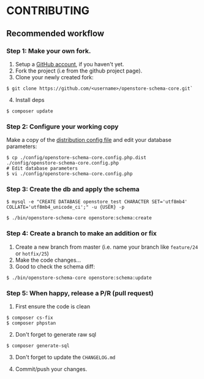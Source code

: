 # CONTRIBUTING

## Recommended workflow

### Step 1: Make your own fork.

1. Setup a [GitHub account](https://github.com/), if you haven't yet.
2. Fork the project (i.e from the github project page). 
3. Clone your newly created fork: 

```shell
$ git clone https://github.com/<username>/openstore-schema-core.git`
```

4. Install deps

```shell
$ composer update
```

### Step 2: Configure your working copy

Make a copy of the [distribution config file](https://github.com/belgattitude/openstore-schema-core/blob/master/config/openstore-schema-core.config.php.dist) and
edit your database parameters:

```shell
$ cp ./config/openstore-schema-core.config.php.dist ./config/openstore-schema-core.config.php
# Edit database parameters
$ vi ./config/openstore-schema-core.config.php
```

### Step 3: Create the db and apply the schema

```shell
$ mysql -e "CREATE DATABASE openstore_test CHARACTER SET='utf8mb4' COLLATE='utf8mb4_unicode_ci';" -u {USER} -p
```

```shell
$ ./bin/openstore-schema-core openstore:schema:create
```

### Step 4: Create a branch to make an addition or fix

1. Create a new branch from master (i.e. name your branch like `feature/24` or `hotfix/25`)
2. Make the code changes...
3. Good to check the schema diff:

```shell
$ ./bin/openstore-schema-core openstore:schema:update
```

### Step 5: When happy, release a P/R (pull request)

1. First ensure the code is clean

```shell
$ composer cs-fix
$ composer phpstan
```

2. Don't forget to generate raw sql

```shell
$ composer generate-sql
```

3. Don't forget to update the `CHANGELOG.md`

4. Commit/push your changes. 
